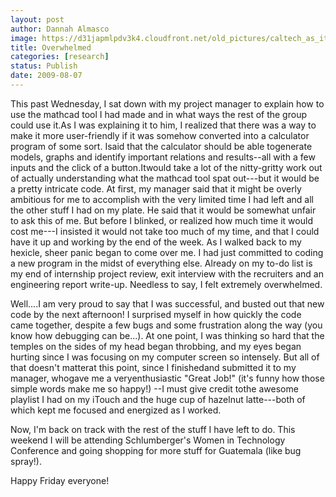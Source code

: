 ```yaml
---
layout: post
author: Dannah Almasco
image: https://d31japmlpdv3k4.cloudfront.net/old_pictures/caltech_as_it_happens/6a0105349b8251970b0120a529e71a970c.jpg
title: Overwhelmed
categories: [research]
status: Publish
date: 2009-08-07
---
```


This past Wednesday, I sat down with my project manager to explain how to use the mathcad tool I had made and in what ways the rest of the group could use it.As I was explaining it to him, I realized that there was a way to make it more user-friendly if it was somehow converted into a calculator program of some sort. Isaid that the calculator should be able togenerate models, graphs and identify important relations and results--all with a few inputs and the click of a button.Itwould take a lot of the nitty-gritty work out of actually understanding what the mathcad tool spat out---but it would be a pretty intricate code. 
At first, my manager said that it might be overly ambitious for me to accomplish with the very limited time I had left and all the other stuff I had on my plate. He said that it would be somewhat unfair to ask this of me. But before I blinked, or realized how much time it would cost me---I insisted it would not take too much of my time, and that I could have it up and working by the end of the week. 
As I walked back to my hexicle, sheer panic began to come over me. I had just committed to coding a new program in the midst of everything else. Already on my to-do list is my end of internship project review, exit interview with the recruiters and an engineering report write-up. Needless to say, I felt extremely overwhelmed.

Well....I am very proud to say that I was successful, and busted out that new code by the next afternoon! I surprised myself in how quickly the code came together, despite a few bugs and some frustration along the way (you know how debugging can be...). At one point, I was thinking so hard that the temples on the sides of my head began throbbing, and my eyes began hurting since I was focusing on my computer screen so intensely. But all of that doesn't matterat this point, since I finishedand submitted it to my manager, whogave me a veryenthusiastic "Great Job!" (it's funny how those simple words make me so happy!) --I must give credit tothe awesome playlist I had on my iTouch and the huge cup of hazelnut latte---both of which kept me focused and energized as I worked.

Now, I'm back on track with the rest of the stuff I have left to do. This weekend I will be attending Schlumberger's Women in Technology Conference and going shopping for more stuff for Guatemala (like bug spray!).

Happy Friday everyone!
